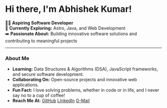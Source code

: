 # Hi there, I'm Abhishek Kumar! 

👨‍💻 **Aspiring Software Developer**  
🚀 **Currently Exploring:** Astro, Java, and Web Development  
➡️ **Passionate About:** Building innovative software solutions and contributing to meaningful projects  

---

###  About Me  
-  **Learning:** Data Structures & Algorithms (DSA), JavaScript frameworks, and secure software development.  
-  **Collaborating On:** Open-source projects and innovative web applications.  
-  **Fun Fact:** I love solving problems, whether in code or in life, and I never say no to a cup of coffee!  
-  **Reach Me At:**   [GitHub](https://github.com/mr-abhi-shek)   [LinkedIn](https://www.linkedin.com/in/at-the-abhishek) [G-Mail](mailto:abhishekkumar74851@gmail.com)
<!---
mr-abhi-shek/mr-abhi-shek is a ✨ special ✨ repository because its `README.md` (this file) appears on your GitHub profile.
You can click the Preview link to take a look at your changes.
--->
